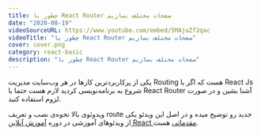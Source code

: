 ```yaml
---
title: چطور با React Router صفحات مختلف بسازیم
date: "2020-08-19"
videoSourceURL: https://www.youtube.com/embed/5MAjuZf2qac
videoTitle: "چطور با React Router صفحات مختلف بسازیم"
cover: cover.png
category: react-basic
description: "چطور با React Router صفحات مختلف بسازیم"
---
```


یکی از پرکاربردترین کارها در هر وب‌‌سایت مدیریت Routing هست که اگر با 
React Js شروع به برنامه‌نویسی کردید لازم هست حتما با 
React Router آشنا بشین و در صورت لزوم استفاده کنید.

ویدوئوی بالا نحوه‌ی نصب و تعریف route جدید رو توضیح میده و در اصل این ویدئو
یکی از ویدئو‌های آموزشی در دوره
[آموزش آنلاین React مقدماتی](/react-basic-cours)
هست.